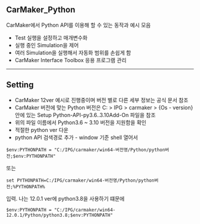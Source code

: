 ## CarMaker_Python

CarMaker에서 Python API를 이용해 할 수 있는 동작과 예시 모음

* Test 실행을 설정하고 매개변수화
* 실행 중인 Simulation을 제어
* 여러 Simulation을 실행해서 자동화 범위를 손쉽게 함
* CarMaker Interface Toolbox 응용 프로그램 관리

---
## Setting

* CarMaker 12ver 예시로 진행중이며 버전 별로 다른 세부 정보는 공식 문서 참조
* CarMaker 버전에 맞는 Python 버전은 C: > IPG > carmaker > {Os - version} 안에 있는 Setup Python-API-py3.6..3.10Add-On 파일을 참조
* 위의 파일 이름에서 Python3.6 ~ 3.10 버전을 지원함을 확인
* 적절한 python ver 다운
* python API 검색경로 추가 - window 기준 shell 열어서
```
$env:PYTHONPATH = "C:/IPG/carmaker/win64-버전명/Python/python버전;$env:PYTHONPATH"

```
또는
```
set PYTHONPATH=C:/IPG/carmaker/win64-버전명/Python/python버전;%PYTHONPATH%

```
입력. 나는 12.0.1 ver에 python3.8을 사용하기 떄문에

```
$env:PYTHONPATH = "C:/IPG/carmaker/win64-12.0.1/Python/python3.8;$env:PYTHONPATH"

```
